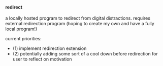 #### redirect

a locally hosted program to redirect from digital distractions. requires external redirection program (hoping to create my own and have a fully local program!)

current priorities:
- (1) implement redirection extension
- (2) potentially adding some sort of a cool down before redirection for user to reflect on motivation
